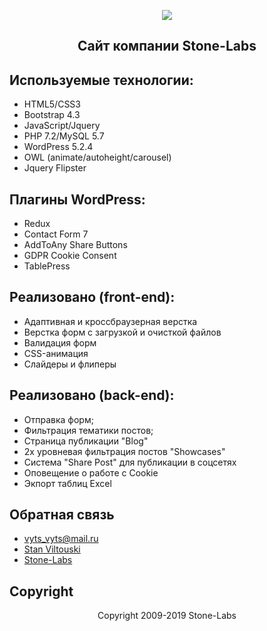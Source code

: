 <p align="center"><img src="/screenshot.png?raw=true"></p>

<h2 align="center"> Сайт компании Stone-Labs </h2>


## Используемые технологии:

- HTML5/CSS3
- Bootstrap 4.3
- JavaScript/Jquery
- PHP 7.2/MySQL 5.7
- WordPress 5.2.4
- OWL (animate/autoheight/carousel)
- Jquery Flipster


## Плагины WordPress:

- Redux
- Contact Form 7
- AddToAny Share Buttons
- GDPR Cookie Consent
- TablePress


## Реализовано (front-end):

- Адаптивная и кроссбраузерная верстка
- Верстка форм с загрузкой и очисткой файлов
- Валидация форм
- CSS-анимация
- Слайдеры и флиперы


## Реализовано (back-end):

- Отправка форм;
- Фильтрация тематики постов;
- Страница публикации "Blog"
- 2х уровневая фильтрация постов "Showcases"
- Система "Share Post" для публикации в соцсетях
- Оповещение о работе с Cookie
- Экпорт таблиц Excel


## Обратная связь

- [vyts_vyts@mail.ru](mailto:vyts_vyts@mail.ru)
- [Stan Viltouski](https://vk.com/stanviltouski)
- [Stone-Labs](https://stone-labs.com)

## Copyright

<p align="center">Copyright 2009-2019 Stone-Labs</p>
